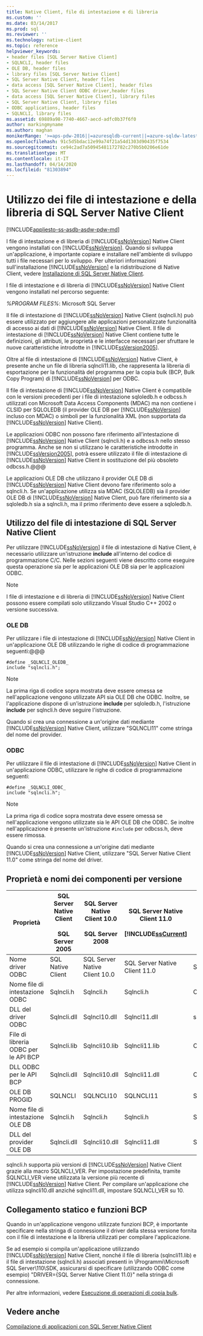 ```yaml
---
title: Native Client, file di intestazione e di libreria
ms.custom: ''
ms.date: 03/14/2017
ms.prod: sql
ms.reviewer: ''
ms.technology: native-client
ms.topic: reference
helpviewer_keywords:
- header files [SQL Server Native Client]
- SQLNCLI, header files
- OLE DB, header files
- library files [SQL Server Native Client]
- SQL Server Native Client, header files
- data access [SQL Server Native Client], header files
- SQL Server Native Client ODBC driver,header files
- data access [SQL Server Native Client], library files
- SQL Server Native Client, library files
- ODBC applications, header files
- SQLNCLI, library files
ms.assetid: 69889a98-7740-4667-aecd-adfc0b37f6f0
author: markingmyname
ms.author: maghan
monikerRange: '>=aps-pdw-2016||=azuresqldb-current||=azure-sqldw-latest||>=sql-server-2016||=sqlallproducts-allversions||>=sql-server-linux-2017||=azuresqldb-mi-current'
ms.openlocfilehash: 91c5d5bdac12e99a74f21a54d1303d90435f7534
ms.sourcegitcommit: ce94c2ad7a50945481172782c270b5b0206e61de
ms.translationtype: MT
ms.contentlocale: it-IT
ms.lasthandoff: 04/14/2020
ms.locfileid: "81303894"
---
```

# <a name="using-the-sql-server-native-client-header-and-library-files"></a>Utilizzo dei file di intestazione e della libreria di SQL Server Native Client
[!INCLUDE[appliesto-ss-asdb-asdw-pdw-md](../../../includes/appliesto-ss-asdb-asdw-pdw-md.md)]

  I file di intestazione e di libreria di [!INCLUDE[ssNoVersion](../../../includes/ssnoversion-md.md)] Native Client vengono installati con [!INCLUDE[ssNoVersion](../../../includes/ssnoversion-md.md)]. Quando si sviluppa un'applicazione, è importante copiare e installare nell'ambiente di sviluppo tutti i file necessari per lo sviluppo. Per ulteriori informazioni sull'installazione [!INCLUDE[ssNoVersion](../../../includes/ssnoversion-md.md)] e la ridistribuzione di Native Client, vedere [Installazione di SQL Server Native Client](../../../relational-databases/native-client/applications/installing-sql-server-native-client.md).  
  
 I file di intestazione e di libreria di [!INCLUDE[ssNoVersion](../../../includes/ssnoversion-md.md)] Native Client vengono installati nel percorso seguente:  
  
 *%PROGRAM FILES%*: Microsoft SQL Server  
  
 Il file di intestazione di [!INCLUDE[ssNoVersion](../../../includes/ssnoversion-md.md)] Native Client (sqlncli.h) può essere utilizzato per aggiungere alle applicazioni personalizzate funzionalità di accesso ai dati di [!INCLUDE[ssNoVersion](../../../includes/ssnoversion-md.md)] Native Client. Il file di intestazione di [!INCLUDE[ssNoVersion](../../../includes/ssnoversion-md.md)] Native Client contiene tutte le definizioni, gli attributi, le proprietà e le interfacce necessari per sfruttare le nuove caratteristiche introdotte in [!INCLUDE[ssVersion2005](../../../includes/ssversion2005-md.md)].  
  
 Oltre al file di intestazione di [!INCLUDE[ssNoVersion](../../../includes/ssnoversion-md.md)] Native Client, è presente anche un file di libreria sqlncli11.lib, che rappresenta la libreria di esportazione per la funzionalità del programma per la copia bulk (BCP, Bulk Copy Program) di [!INCLUDE[ssNoVersion](../../../includes/ssnoversion-md.md)] per ODBC.  
  
 Il file di intestazione di [!INCLUDE[ssNoVersion](../../../includes/ssnoversion-md.md)] Native Client è compatibile con le versioni precedenti per i file di intestazione sqloledb.h e odbcss.h utilizzati con Microsoft Data Access Components (MDAC) ma non contiene i CLSID per SQLOLEDB (il provider OLE DB per [!INCLUDE[ssNoVersion](../../../includes/ssnoversion-md.md)] incluso con MDAC) o simboli per la funzionalità XML (non supportata da [!INCLUDE[ssNoVersion](../../../includes/ssnoversion-md.md)] Native Client).  
  
 Le applicazioni ODBC non possono fare riferimento all'intestazione di [!INCLUDE[ssNoVersion](../../../includes/ssnoversion-md.md)] Native Client (sqlncli.h) e a odbcss.h nello stesso programma. Anche se non si utilizzano le caratteristiche introdotte in [!INCLUDE[ssVersion2005](../../../includes/ssversion2005-md.md)], potrà essere utilizzato il file di intestazione di [!INCLUDE[ssNoVersion](../../../includes/ssnoversion-md.md)] Native Client in sostituzione del più obsoleto odbcss.h.@@@  
  
 Le applicazioni OLE DB che utilizzano il provider OLE DB di [!INCLUDE[ssNoVersion](../../../includes/ssnoversion-md.md)] Native Client devono fare riferimento solo a sqlncli.h. Se un'applicazione utilizza sia MDAC (SQLOLEDB) sia il provider OLE DB di [!INCLUDE[ssNoVersion](../../../includes/ssnoversion-md.md)] Native Client, può fare riferimento sia a sqloledb.h sia a sqlncli.h, ma il primo riferimento deve essere a sqloledb.h.  
  
## <a name="using-the-sql-server-native-client-header-file"></a>Utilizzo del file di intestazione di SQL Server Native Client  
 Per utilizzare [!INCLUDE[ssNoVersion](../../../includes/ssnoversion-md.md)] il file di intestazione di Native Client, è necessario utilizzare un'istruzione **include** all'interno del codice di programmazione C/C. Nelle sezioni seguenti viene descritto come eseguire questa operazione sia per le applicazioni OLE DB sia per le applicazioni ODBC.  
  
> [!NOTE]  
>  I file di intestazione e di libreria di [!INCLUDE[ssNoVersion](../../../includes/ssnoversion-md.md)] Native Client possono essere compilati solo utilizzando Visual Studio C++ 2002 o versione successiva.  
  
### <a name="ole-db"></a>OLE DB  
 Per utilizzare i file di intestazione di [!INCLUDE[ssNoVersion](../../../includes/ssnoversion-md.md)] Native Client in un'applicazione OLE DB utilizzando le righe di codice di programmazione seguenti:@@@  
  
```  
#define _SQLNCLI_OLEDB_  
include "sqlncli.h";  
```  
  
> [!NOTE]  
>  La prima riga di codice sopra mostrata deve essere omessa se nell'applicazione vengono utilizzate API sia OLE DB che ODBC. Inoltre, se l'applicazione dispone di un'istruzione **include** per sqloledb.h, l'istruzione **include** per sqlncli.h deve seguire l'istruzione.  
  
 Quando si crea una connessione a un'origine dati mediante [!INCLUDE[ssNoVersion](../../../includes/ssnoversion-md.md)] Native Client, utilizzare "SQLNCLI11" come stringa del nome del provider.  
  
### <a name="odbc"></a>ODBC  
 Per utilizzare il file di intestazione di [!INCLUDE[ssNoVersion](../../../includes/ssnoversion-md.md)] Native Client in un'applicazione ODBC, utilizzare le righe di codice di programmazione seguenti:  
  
```  
#define _SQLNCLI_ODBC_  
include "sqlncli.h";  
```  
  
> [!NOTE]  
>  La prima riga di codice sopra mostrata deve essere omessa se nell'applicazione vengono utilizzate sia le API OLE DB che ODBC. Se inoltre nell'applicazione è presente un'istruzione `#include` per odbcss.h, deve essere rimossa.  
  
 Quando si crea una connessione a un'origine dati mediante [!INCLUDE[ssNoVersion](../../../includes/ssnoversion-md.md)] Native Client, utilizzare "SQL Server Native Client 11.0" come stringa del nome del driver.  
  
## <a name="component-names-and-properties-by-version"></a>Proprietà e nomi dei componenti per versione  
  
|Proprietà|SQL Server Native Client<br /><br /> SQL Server 2005|SQL Server Native Client 10.0<br /><br /> SQL Server 2008|SQL Server Native Client 11.0<br /><br /> [!INCLUDE[ssCurrent](../../../includes/sscurrent-md.md)]|MDAC|  
|--------------|--------------------------------------------------|-------------------------------------------------------|---------------------------------------------------------------|----------|  
|Nome driver ODBC|SQL Native Client|SQL Server Native Client 10.0|SQL Server Native Client 11.0|SQL Server|  
|Nome file di intestazione ODBC|Sqlncli.h|Sqlncli.h|Sqlncli.h|Odbcss.h|  
|DLL del driver ODBC|Sqlncli.dll|Sqlncl10.dll|Sqlncl11.dll|sqlsrv32.dll|  
|File di libreria ODBC per le API BCP|Sqlncli.lib|Sqlncli10.lib|Sqlncli11.lib|Odbcbcp.lib|  
|DLL ODBC per le API BCP|Sqlncli.dll|Sqlncli10.dll|Sqlncli11.dll|Odbcbcp.dll|  
|OLE DB PROGID|SQLNCLI|SQLNCLI10|SQLNCLI11|SQLOLEDB|  
|Nome file di intestazione OLE DB|Sqlncli.h|Sqlncli.h|Sqlncli.h|Sqloledb.h|  
|DLL del provider OLE DB|Sqlncli.dll|Sqlncli10.dll|Sqlncli11.dll|Sqloledb.dll|  
  
 sqlncli.h supporta più versioni di [!INCLUDE[ssNoVersion](../../../includes/ssnoversion-md.md)] Native Client grazie alla macro SQLNCLI_VER. Per impostazione predefinita, tramite SQLNCLI_VER viene utilizzata la versione più recente di [!INCLUDE[ssNoVersion](../../../includes/ssnoversion-md.md)] Native Client. Per compilare un'applicazione che utilizza sqlncli10.dll anziché sqlncli11.dll, impostare SQLNCLI_VER su 10.  
  
## <a name="static-linking-and-bcp-functions"></a>Collegamento statico e funzioni BCP  
 Quando in un'applicazione vengono utilizzate funzioni BCP, è importante specificare nella stringa di connessione il driver della stessa versione fornita con il file di intestazione e la libreria utilizzati per compilare l'applicazione.  
  
 Se ad esempio si compila un'applicazione utilizzando [!INCLUDE[ssNoVersion](../../../includes/ssnoversion-md.md)] Native Client, nonché il file di libreria (sqlncli11.lib) e il file di intestazione (sqlncli.h) associati presenti in \Programmi\Microsoft SQL Server\110\SDK, assicurarsi di specificare (utilizzando ODBC come esempio) "DRIVER={SQL Server Native Client 11.0}" nella stringa di connessione.  
  
 Per altre informazioni, vedere [Esecuzione di operazioni di copia bulk](../../../relational-databases/native-client/features/performing-bulk-copy-operations.md).  
  
## <a name="see-also"></a>Vedere anche  
 [Compilazione di applicazioni con SQL Server Native Client](../../../relational-databases/native-client/applications/building-applications-with-sql-server-native-client.md)  
  
  
